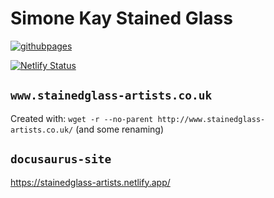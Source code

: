 # Simone Kay Stained Glass

[![githubpages](https://github.com/johnnyreilly/simon-kay-stained-glass/actions/workflows/githubpages.yml/badge.svg)](https://github.com/johnnyreilly/simon-kay-stained-glass/actions/workflows/githubpages.yml)

[![Netlify Status](https://api.netlify.com/api/v1/badges/b73b9766-1445-43ea-87f4-b12307ff2729/deploy-status)](https://app.netlify.com/sites/stainedglass-artists/deploys)

## `www.stainedglass-artists.co.uk`

Created with: `wget -r --no-parent http://www.stainedglass-artists.co.uk/` (and some renaming)

## `docusaurus-site`

https://stainedglass-artists.netlify.app/
